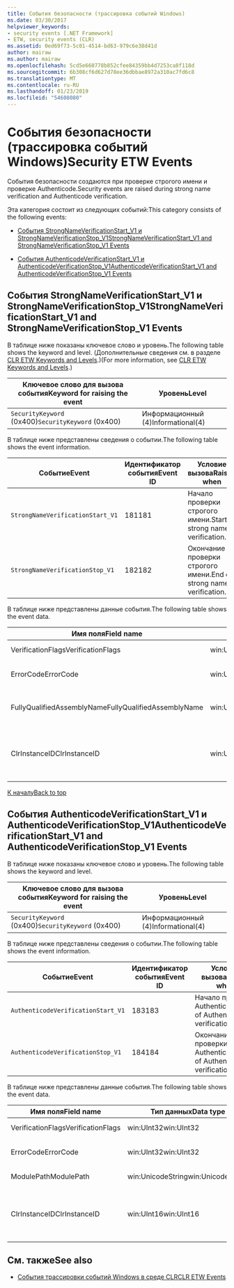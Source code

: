 ```yaml
---
title: События безопасности (трассировка событий Windows)
ms.date: 03/30/2017
helpviewer_keywords:
- security events [.NET Framework]
- ETW, security events (CLR)
ms.assetid: 0ed69f73-5c01-4514-bd63-979c6e38d41d
author: mairaw
ms.author: mairaw
ms.openlocfilehash: 5cd5e660778b852cfee84359bb4d7253ca8f118d
ms.sourcegitcommit: 6b308cf6d627d78ee36dbbae8972a310ac7fd6c8
ms.translationtype: MT
ms.contentlocale: ru-RU
ms.lasthandoff: 01/23/2019
ms.locfileid: "54608080"
---
```

# <a name="security-etw-events"></a><span data-ttu-id="f2aa4-102">События безопасности (трассировка событий Windows)</span><span class="sxs-lookup"><span data-stu-id="f2aa4-102">Security ETW Events</span></span>
<a name="top"></a> <span data-ttu-id="f2aa4-103">События безопасности создаются при проверке строгого имени и проверке Authenticode.</span><span class="sxs-lookup"><span data-stu-id="f2aa4-103">Security events are raised during strong name verification and Authenticode verification.</span></span>  
  
 <span data-ttu-id="f2aa4-104">Эта категория состоит из следующих событий:</span><span class="sxs-lookup"><span data-stu-id="f2aa4-104">This category consists of the following events:</span></span>  
  
-   [<span data-ttu-id="f2aa4-105">События StrongNameVerificationStart_V1 и StrongNameVerificationStop_V1</span><span class="sxs-lookup"><span data-stu-id="f2aa4-105">StrongNameVerificationStart_V1 and StrongNameVerificationStop_V1 Events</span></span>](#strongnameverificationstart_v1_and_strongnameverificationstop_v1_events)  
  
-   [<span data-ttu-id="f2aa4-106">События AuthenticodeVerificationStart_V1 и AuthenticodeVerificationStop_V1</span><span class="sxs-lookup"><span data-stu-id="f2aa4-106">AuthenticodeVerificationStart_V1 and AuthenticodeVerificationStop_V1 Events</span></span>](#authenticodeverificationstart_v1_and_authenticodeverificationstop_v1_events)  
  
<a name="strongnameverificationstart_v1_and_strongnameverificationstop_v1_events"></a>   
## <a name="strongnameverificationstartv1-and-strongnameverificationstopv1-events"></a><span data-ttu-id="f2aa4-107">События StrongNameVerificationStart_V1 и StrongNameVerificationStop_V1</span><span class="sxs-lookup"><span data-stu-id="f2aa4-107">StrongNameVerificationStart_V1 and StrongNameVerificationStop_V1 Events</span></span>  
 <span data-ttu-id="f2aa4-108">В таблице ниже показаны ключевое слово и уровень.</span><span class="sxs-lookup"><span data-stu-id="f2aa4-108">The following table shows the keyword and level.</span></span> <span data-ttu-id="f2aa4-109">(Дополнительные сведения см. в разделе [CLR ETW Keywords and Levels](../../../docs/framework/performance/clr-etw-keywords-and-levels.md).)</span><span class="sxs-lookup"><span data-stu-id="f2aa4-109">(For more information, see [CLR ETW Keywords and Levels](../../../docs/framework/performance/clr-etw-keywords-and-levels.md).)</span></span>  
  
|<span data-ttu-id="f2aa4-110">Ключевое слово для вызова события</span><span class="sxs-lookup"><span data-stu-id="f2aa4-110">Keyword for raising the event</span></span>|<span data-ttu-id="f2aa4-111">Уровень</span><span class="sxs-lookup"><span data-stu-id="f2aa4-111">Level</span></span>|  
|-----------------------------------|-----------|  
|<span data-ttu-id="f2aa4-112">`SecurityKeyword` (0x400)</span><span class="sxs-lookup"><span data-stu-id="f2aa4-112">`SecurityKeyword` (0x400)</span></span>|<span data-ttu-id="f2aa4-113">Информационный (4)</span><span class="sxs-lookup"><span data-stu-id="f2aa4-113">Informational(4)</span></span>|  
  
 <span data-ttu-id="f2aa4-114">В таблице ниже представлены сведения о событии.</span><span class="sxs-lookup"><span data-stu-id="f2aa4-114">The following table shows the event information.</span></span>  
  
|<span data-ttu-id="f2aa4-115">Событие</span><span class="sxs-lookup"><span data-stu-id="f2aa4-115">Event</span></span>|<span data-ttu-id="f2aa4-116">Идентификатор события</span><span class="sxs-lookup"><span data-stu-id="f2aa4-116">Event ID</span></span>|<span data-ttu-id="f2aa4-117">Условие вызова</span><span class="sxs-lookup"><span data-stu-id="f2aa4-117">Raised when</span></span>|  
|-----------|--------------|-----------------|  
|`StrongNameVerificationStart_V1`|<span data-ttu-id="f2aa4-118">181</span><span class="sxs-lookup"><span data-stu-id="f2aa4-118">181</span></span>|<span data-ttu-id="f2aa4-119">Начало проверки строгого имени.</span><span class="sxs-lookup"><span data-stu-id="f2aa4-119">Start of strong name verification.</span></span>|  
|`StrongNameVerificationStop_V1`|<span data-ttu-id="f2aa4-120">182</span><span class="sxs-lookup"><span data-stu-id="f2aa4-120">182</span></span>|<span data-ttu-id="f2aa4-121">Окончание проверки строгого имени.</span><span class="sxs-lookup"><span data-stu-id="f2aa4-121">End of strong name verification.</span></span>|  
  
 <span data-ttu-id="f2aa4-122">В таблице ниже представлены данные события.</span><span class="sxs-lookup"><span data-stu-id="f2aa4-122">The following table shows the event data.</span></span>  
  
|<span data-ttu-id="f2aa4-123">Имя поля</span><span class="sxs-lookup"><span data-stu-id="f2aa4-123">Field name</span></span>|<span data-ttu-id="f2aa4-124">Тип данных</span><span class="sxs-lookup"><span data-stu-id="f2aa4-124">Data type</span></span>|<span data-ttu-id="f2aa4-125">Описание:</span><span class="sxs-lookup"><span data-stu-id="f2aa4-125">Description</span></span>|  
|----------------|---------------|-----------------|  
|<span data-ttu-id="f2aa4-126">VerificationFlags</span><span class="sxs-lookup"><span data-stu-id="f2aa4-126">VerificationFlags</span></span>|<span data-ttu-id="f2aa4-127">win:UInt32</span><span class="sxs-lookup"><span data-stu-id="f2aa4-127">win:UInt32</span></span>|<span data-ttu-id="f2aa4-128">Флаги проверки.</span><span class="sxs-lookup"><span data-stu-id="f2aa4-128">The verification flags.</span></span>|  
|<span data-ttu-id="f2aa4-129">ErrorCode</span><span class="sxs-lookup"><span data-stu-id="f2aa4-129">ErrorCode</span></span>|<span data-ttu-id="f2aa4-130">win:UInt32</span><span class="sxs-lookup"><span data-stu-id="f2aa4-130">win:UInt32</span></span>|<span data-ttu-id="f2aa4-131">Код ошибки HResult.</span><span class="sxs-lookup"><span data-stu-id="f2aa4-131">The HResult error code.</span></span>|  
|<span data-ttu-id="f2aa4-132">FullyQualifiedAssemblyName</span><span class="sxs-lookup"><span data-stu-id="f2aa4-132">FullyQualifiedAssemblyName</span></span>|<span data-ttu-id="f2aa4-133">win:UnicodeString</span><span class="sxs-lookup"><span data-stu-id="f2aa4-133">win:UnicodeString</span></span>|<span data-ttu-id="f2aa4-134">Полное имя сборки.</span><span class="sxs-lookup"><span data-stu-id="f2aa4-134">The fully qualified assembly name.</span></span>|  
|<span data-ttu-id="f2aa4-135">ClrInstanceID</span><span class="sxs-lookup"><span data-stu-id="f2aa4-135">ClrInstanceID</span></span>|<span data-ttu-id="f2aa4-136">win:UInt16</span><span class="sxs-lookup"><span data-stu-id="f2aa4-136">win:UInt16</span></span>|<span data-ttu-id="f2aa4-137">Уникальный идентификатор экземпляра CLR или CoreCLR.</span><span class="sxs-lookup"><span data-stu-id="f2aa4-137">Unique ID for the instance of CLR or CoreCLR.</span></span>|  
  
 [<span data-ttu-id="f2aa4-138">К началу</span><span class="sxs-lookup"><span data-stu-id="f2aa4-138">Back to top</span></span>](#top)  
  
<a name="authenticodeverificationstart_v1_and_authenticodeverificationstop_v1_events"></a>   
## <a name="authenticodeverificationstartv1-and-authenticodeverificationstopv1-events"></a><span data-ttu-id="f2aa4-139">События AuthenticodeVerificationStart_V1 и AuthenticodeVerificationStop_V1</span><span class="sxs-lookup"><span data-stu-id="f2aa4-139">AuthenticodeVerificationStart_V1 and AuthenticodeVerificationStop_V1 Events</span></span>  
 <span data-ttu-id="f2aa4-140">В таблице ниже показаны ключевое слово и уровень.</span><span class="sxs-lookup"><span data-stu-id="f2aa4-140">The following table shows the keyword and level.</span></span>  
  
|<span data-ttu-id="f2aa4-141">Ключевое слово для вызова события</span><span class="sxs-lookup"><span data-stu-id="f2aa4-141">Keyword for raising the event</span></span>|<span data-ttu-id="f2aa4-142">Уровень</span><span class="sxs-lookup"><span data-stu-id="f2aa4-142">Level</span></span>|  
|-----------------------------------|-----------|  
|<span data-ttu-id="f2aa4-143">`SecurityKeyword` (0x400)</span><span class="sxs-lookup"><span data-stu-id="f2aa4-143">`SecurityKeyword` (0x400)</span></span>|<span data-ttu-id="f2aa4-144">Информационный (4)</span><span class="sxs-lookup"><span data-stu-id="f2aa4-144">Informational(4)</span></span>|  
  
 <span data-ttu-id="f2aa4-145">В таблице ниже представлены сведения о событии.</span><span class="sxs-lookup"><span data-stu-id="f2aa4-145">The following table shows the event information.</span></span>  
  
|<span data-ttu-id="f2aa4-146">Событие</span><span class="sxs-lookup"><span data-stu-id="f2aa4-146">Event</span></span>|<span data-ttu-id="f2aa4-147">Идентификатор события</span><span class="sxs-lookup"><span data-stu-id="f2aa4-147">Event ID</span></span>|<span data-ttu-id="f2aa4-148">Условие вызова</span><span class="sxs-lookup"><span data-stu-id="f2aa4-148">Raised when</span></span>|  
|-----------|--------------|-----------------|  
|`AuthenticodeVerificationStart_V1`|<span data-ttu-id="f2aa4-149">183</span><span class="sxs-lookup"><span data-stu-id="f2aa4-149">183</span></span>|<span data-ttu-id="f2aa4-150">Начало проверки Authenticode.</span><span class="sxs-lookup"><span data-stu-id="f2aa4-150">Start of Authenticode verification.</span></span>|  
|`AuthenticodeVerificationStop_V1`|<span data-ttu-id="f2aa4-151">184</span><span class="sxs-lookup"><span data-stu-id="f2aa4-151">184</span></span>|<span data-ttu-id="f2aa4-152">Окончание проверки Authenticode.</span><span class="sxs-lookup"><span data-stu-id="f2aa4-152">End of Authenticode verification.</span></span>|  
  
 <span data-ttu-id="f2aa4-153">В таблице ниже представлены данные события.</span><span class="sxs-lookup"><span data-stu-id="f2aa4-153">The following table shows the event data.</span></span>  
  
|<span data-ttu-id="f2aa4-154">Имя поля</span><span class="sxs-lookup"><span data-stu-id="f2aa4-154">Field name</span></span>|<span data-ttu-id="f2aa4-155">Тип данных</span><span class="sxs-lookup"><span data-stu-id="f2aa4-155">Data type</span></span>|<span data-ttu-id="f2aa4-156">Описание:</span><span class="sxs-lookup"><span data-stu-id="f2aa4-156">Description</span></span>|  
|----------------|---------------|-----------------|  
|<span data-ttu-id="f2aa4-157">VerificationFlags</span><span class="sxs-lookup"><span data-stu-id="f2aa4-157">VerificationFlags</span></span>|<span data-ttu-id="f2aa4-158">win:UInt32</span><span class="sxs-lookup"><span data-stu-id="f2aa4-158">win:UInt32</span></span>|<span data-ttu-id="f2aa4-159">Флаги проверки.</span><span class="sxs-lookup"><span data-stu-id="f2aa4-159">The verification flags.</span></span>|  
|<span data-ttu-id="f2aa4-160">ErrorCode</span><span class="sxs-lookup"><span data-stu-id="f2aa4-160">ErrorCode</span></span>|<span data-ttu-id="f2aa4-161">win:UInt32</span><span class="sxs-lookup"><span data-stu-id="f2aa4-161">win:UInt32</span></span>|<span data-ttu-id="f2aa4-162">Код ошибки HResult.</span><span class="sxs-lookup"><span data-stu-id="f2aa4-162">The HResult error code.</span></span>|  
|<span data-ttu-id="f2aa4-163">ModulePath</span><span class="sxs-lookup"><span data-stu-id="f2aa4-163">ModulePath</span></span>|<span data-ttu-id="f2aa4-164">win:UnicodeString</span><span class="sxs-lookup"><span data-stu-id="f2aa4-164">win:UnicodeString</span></span>|<span data-ttu-id="f2aa4-165">Путь к модулю.</span><span class="sxs-lookup"><span data-stu-id="f2aa4-165">The module path.</span></span>|  
|<span data-ttu-id="f2aa4-166">ClrInstanceID</span><span class="sxs-lookup"><span data-stu-id="f2aa4-166">ClrInstanceID</span></span>|<span data-ttu-id="f2aa4-167">win:UInt16</span><span class="sxs-lookup"><span data-stu-id="f2aa4-167">win:UInt16</span></span>|<span data-ttu-id="f2aa4-168">Уникальный идентификатор экземпляра CLR или CoreCLR.</span><span class="sxs-lookup"><span data-stu-id="f2aa4-168">Unique ID for the instance of CLR or CoreCLR.</span></span>|  
  
## <a name="see-also"></a><span data-ttu-id="f2aa4-169">См. также</span><span class="sxs-lookup"><span data-stu-id="f2aa4-169">See also</span></span>
- [<span data-ttu-id="f2aa4-170">События трассировки событий Windows в среде CLR</span><span class="sxs-lookup"><span data-stu-id="f2aa4-170">CLR ETW Events</span></span>](../../../docs/framework/performance/clr-etw-events.md)
